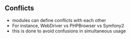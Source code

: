 ## Conflicts

* modules can define conflicts with each other
* For instance, WebDriver vs PHPBrowser vs Symfony2
* this is done to avoid confusions in simultaneous usage